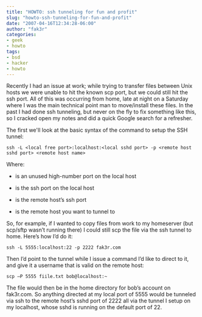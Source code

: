 ```yaml
---
title: "HOWTO: ssh tunneling for fun and profit"
slug: "howto-ssh-tunneling-for-fun-and-profit"
date: "2007-04-16T12:34:28-06:00"
author: "fak3r"
categories:
- geek
- howto
tags:
- bsd
- hacker
- howto
---
```


Recently I had an issue at work; while trying to transfer files between Unix hosts we were unable to hit the known scp port, but we could still hit the ssh port. All of this was occurring from home, late at night on a Saturday where I was the main technical point man to move/install these files. In the past I had done ssh tunneling, but never on the fly to fix something like this, so I cracked open my notes and did a quick Google search for a refresher.

The first we'll look at the basic syntax of the command to setup the SSH tunnel:

`ssh -L <local free port>:localhost:<local sshd port> -p <remote host sshd port> <remote host name>`

Where:



	
  * <local free port> is an unused high-number port on the local host

	
  * <local sshd port> is the ssh port on the local host

	
  * <remote host sshd port> is the remote host’s ssh port

	
  * <remote host name> is the remote host you want to tunnel to


So, for example, if I wanted to copy files from work to my homeserver (but scp/sftp wasn’t running there) I could still scp the file via the ssh tunnel to home. Here’s how I’d do it:

`ssh -L 5555:localhost:22 -p 2222 fak3r.com`

Then I’d point to the tunnel while I issue a command I’d like to direct to it, and give it a username that is valid on the remote host:

`scp –P 5555 fiile.txt bob@localhost:~`

The file would then be in the home directory for bob’s account on fak3r.com. So anything directed at my local port of 5555 would be tunneled via ssh to the remote host’s sshd port of 2222 all via the tunnel I setup on my localhost, whose sshd is running on the default port of 22.
